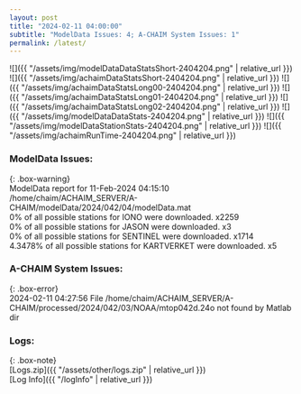 ```yaml
---
layout: post
title: "2024-02-11 04:00:00"
subtitle: "ModelData Issues: 4; A-CHAIM System Issues: 1"
permalink: /latest/
---
```


![]({{ "/assets/img/modelDataDataStatsShort-2404204.png" | relative_url }})
![]({{ "/assets/img/achaimDataStatsShort-2404204.png" | relative_url }})
![]({{ "/assets/img/achaimDataStatsLong00-2404204.png" | relative_url }})
![]({{ "/assets/img/achaimDataStatsLong01-2404204.png" | relative_url }})
![]({{ "/assets/img/achaimDataStatsLong02-2404204.png" | relative_url }})
![]({{ "/assets/img/modelDataDataStats-2404204.png" | relative_url }})
![]({{ "/assets/img/modelDataStationStats-2404204.png" | relative_url }})
![]({{ "/assets/img/achaimRunTime-2404204.png" | relative_url }})


### ModelData Issues:  
  
{: .box-warning}  
 ModelData report for 11-Feb-2024 04:15:10   
 /home/chaim/ACHAIM_SERVER/A-CHAIM/modelData/2024/042/04/modelData.mat   
 0% of all possible stations for IONO were downloaded. x2259   
 0% of all possible stations for JASON were downloaded. x3   
 0% of all possible stations for SENTINEL were downloaded. x1714   
 4.3478% of all possible stations for KARTVERKET were downloaded. x5   
  
### A-CHAIM System Issues:  
  
{: .box-error}  
2024-02-11 04:27:56 File /home/chaim/ACHAIM_SERVER/A-CHAIM/processed/2024/042/03/NOAA/mtop042d.24o not found by Matlab dir  

### Logs:  
  
{: .box-note}  
[Logs.zip]({{ "/assets/other/logs.zip" | relative_url }})  
[Log Info]({{ "/logInfo" | relative_url }})  
